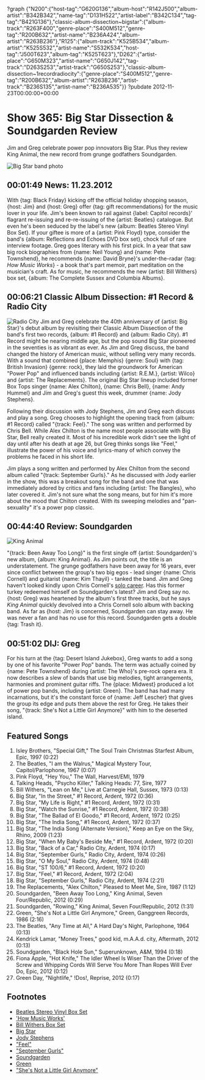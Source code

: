 ?graph {"N200":{"host-tag":"G620G136","album-host":"R142J500","album-artist":"B342B342","name-tag":"D131H522","artist-label":"B342C134","tag-tag":"B421G136"},"classic-album-dissection~bigstar":{"album-track":"R263F400","genre-place":"S400M512","genre-tag":"R200B632","artist-name":"B236A424","album-artist":"R263B236"},"R125":{"album-track":"K525B534","album-artist":"K525S532","artist-name":"S532K534","host-tag":"J500T623","album-tag":"K525T623"},"D262":{"artist-place":"G650M323","artist-name":"G650J142","tag-track":"D263S253","artist-track":"G650S253"},"classic-album-dissection~1recordradiocity":{"genre-place":"S400M512","genre-tag":"R200B632","album-artist":"R263B236","artist-track":"B236S135","artist-name":"B236A535"}}
?pubdate 2012-11-23T00:00:00+00:00

# Show 365: Big Star Dissection & Soundgarden Review
Jim and Greg celebrate power pop innovators Big Star. Plus they review King Animal, the new record from grunge godfathers Soundgarden.

![Big Star band photo](http://static.soundopinions.org/images/2009/bigstar.jpg)

## 00:01:49 News: 11.23.2012
With {tag: Black Friday} kicking off the official holiday shopping season, {host: Jim} and {host: Greg} offer {tag: gift recommendations} for the music lover in your life. Jim's been known to rail against {label: Capitol records}' flagrant re-issuing and re-re-issuing of the {artist: Beatles} catalogue. But even he's been seduced by the label's new {album: Beatles Stereo Vinyl Box Set}. If your giftee is more of a {artist: Pink Floyd} type, consider the band's {album: Reflections and Echoes DVD box set}, chock full of rare interview footage. Greg goes literary with his first pick. In a year that saw big rock biographies from {name: Neil Young} and {name: Pete Townshend}, he recommends {name: David Bryne}'s under-the-radar {tag: *How Music Works*} - a book that's part memoir, part meditation on the musician's craft. As for music, he recommends the new {artist: Bill Withers} box set, {album: The Complete Sussex and Columbia Albums}.

## 00:06:21 Classic Album Dissection: #1 Record & Radio City
![Radio City](https://is1-ssl.mzstatic.com/image/thumb/Music5/v4/21/70/16/217016b4-b9ef-d397-7cf1-ef651f2460f4/source/600x600bb.jpg "2351764/910745996")
Jim and Greg celebrate the 40th anniversary of {artist: Big Star}'s debut album by revisiting their Classic Album Dissection of the band's first two records, {album: #1 Record} and {album: Radio City}. #1 Record might be nearing middle age, but the pop sound Big Star pioneered in the seventies is as vibrant as ever. As Jim and Greg discuss, the band changed the history of American music, without selling very many records. With a sound that combined {place: Memphis} {genre: Soul} with {tag: British Invasion} {genre: rock}, they laid the groundwork for American "Power Pop" and influenced bands including {artist: R.E.M.}, {artist: Wilco} and {artist: The Replacements}. The original Big Star lineup included former Box Tops singer {name: Alex Chilton}, {name: Chris Bell}, {name: Andy Hummel} and Jim and Greg's guest this week, drummer {name: Jody Stephens}.

Following their discussion with Jody Stephens, Jim and Greg each discuss and play a song. Greg chooses to highlight the opening track from {album: #1 Record} called "{track: Feel}." The song was written and performed by Chris Bell. While Alex Chilton is the name most people associate with Big Star, Bell really created it. Most of his incredible work didn't see the light of day until after his death at age 26, but Greg thinks songs like "Feel," illustrate the power of his voice and lyrics-many of which convey the problems he faced in his short life.

Jim plays a song written and performed by Alex Chilton from the second album called "{track: September Gurls}." As he discussed with Jody earlier in the show, this was a breakout song for the band and one that was immediately adored by critics and fans including {artist: The Bangles}, who later covered it. Jim's not sure what the song means, but for him it's more about the mood that Chilton created. With its sweeping melodies and "pan-sexuality" it's a power pop classic.

## 00:44:40 Review: Soundgarden
![King Animal](http://is1.mzstatic.com/image/thumb/Music/v4/3d/bb/b6/3dbbb6a2-7896-7d2a-b54c-f74fb2988359/source/600x600bb.jpg "133036/565697062")

"{track: Been Away Too Long}" is the first single off {artist: Soundgarden}'s new album, {album: King Animal}. As Jim points out, the title is an understatement. The grunge godfathers have been away for 16 years, ever since conflict between the group's two big egos - lead singer {name: Chris Cornell} and guitarist {name: Kim Thayil} - tanked the band. Jim and Greg haven't looked kindly upon Chris Cornell's [solo
career](show/172/review/chriscornell). Has this former turkey redeemed himself on Soundgarden's latest? Jim and Greg say no. {host: Greg} was heartened by the album's first three tracks, but he says *King Animal* quickly devolved into a Chris Cornell solo album with backing band. As far as {host: Jim} is concerned, Soundgarden can stay away. He was never a fan and has no use for this record. Soundgarden gets a double {tag: Trash it}.

## 00:51:02 DIJ: Greg
For his turn at the {tag: Desert Island Jukebox}, Greg wants to add a song by one of his favorite "Power Pop" bands. The term was actually coined by {name: Pete Townshend} during {artist: The Who}'s pre-rock opera era. It now describes a slew of bands that use big melodies, tight arrangements, harmonies and prominent guitar riffs. The {place: Midwest} produced a lot of power pop bands, including {artist: Green}. The band has had many incarnations, but it's the constant force of {name: Jeff Lescher} that gives the group its edge and puts them above the rest for Greg. He takes their song, "{track: She's Not a Little Girl Anymore}" with him to the deserted island.

## Featured Songs
1. Isley Brothers, "Special Gift," The Soul Train Christmas Starfest Album, Epic, 1997 (0:22)
2. The Beatles, "I am the Walrus," Magical Mystery Tour, Capitol/Parlophone, 1967 (0:07)
3. Pink Floyd, "Hey You," The Wall, Harvest/EMI, 1979 
4. Talking Heads, "Psycho Killer," Talking Heads: 77, Sire, 1977
5. Bill Withers, "Lean on Me," Live at Carnegie Hall, Sussex, 1973 (0:13)
6. Big Star, "In the Street," #1 Record, Ardent, 1972 (0:36)
7. Big Star, "My Life is Right," #1 Record, Ardent, 1972 (0:31)
8. Big Star, "Watch the Sunrise," #1 Record, Ardent, 1972 (0:38)
9. Big Star, "The Ballad of El Goodo," #1 Record, Ardent, 1972 (0:25)
10. Big Star, "The India Song," #1 Record, Ardent, 1972 (0:37)
11. Big Star, "The India Song (Alternate Version)," Keep an Eye on the Sky, Rhino, 2009 (1:23)
12. Big Star, "When My Baby's Beside Me," #1 Record, Ardent, 1972 (0:20)
13. Big Star, "Back of a Car," Radio City, Ardent, 1974 (0:17)
14. Big Star, "September Gurls," Radio City, Ardent, 1974 (0:26)
15. Big Star, "O My Soul," Radio City, Ardent, 1974 (0:48)
16. Big Star, "ST 100/6," #1 Record, Ardent, 1972 (0:20)
17. Big Star, "Feel," #1 Record, Ardent, 1972 (2:04)
18. Big Star, "September Gurls," Radio City, Ardent, 1974 (2:21)
19. The Replacements, "Alex Chilton," Pleased to Meet Me, Sire, 1987 (1:12)
20. Soundgarden, "Been Away Too Long," King Animal, Seven Four/Republic, 2012 (0:29)
21. Soundgarden, "Rowing," King Animal, Seven Four/Republic, 2012 (1:31)
22. Green, "She's Not a Little Girl Anymore," Green, Ganggreen Records, 1986 (2:16)
23. The Beatles, "Any Time at All," A Hard Day's Night, Parlophone, 1964 (0:13)
24. Kendrick Lamar, "Money Trees," good kid, m.A.A.d. city, Aftermath, 2012 (0:13)
25. Soundgarden, "Black Hole Sun," Superunknown, A&M, 1994 (0:18)
26. Fiona Apple, "Hot Knife," The Idler Wheel Is Wiser Than the Driver of the Screw and Whipping Cords Will Serve You More Than Ropes Will Ever Do, Epic, 2012 (0:12)
28. Green Day, "Nightlife," !Dos!, Reprise, 2012 (0:17)

## Footnotes 
- [Beatles Stereo Vinyl Box Set](http://www.allmusic.com/blog/post/beatles-stereo-vinyl-box-set-giveaway/)
- ['How Music Works'](http://www.amazon.com/How-Music-Works-David-Byrne/dp/1936365537)
- [Bill Withers Box Set](http://www.amazon.com/Complete-Sussex-Columbia-Albums-Collection/dp/B008S80PCE)
- [Big Star](http://bigstarband.com/)
- [Jody Stephens](http://www.allmusic.com/artist/jody-stephens-mn0000114440)
- ["Feel"](https://www.youtube.com/watch?v=KHoJK7F-KSM)
- ["September Gurls"](https://www.youtube.com/watch?v=qAIuim4GXK0)
- [Soundgarden](http://soundgardenworld.com/)
- [Green](http://blogs.suntimes.com/music/2010/10/not_easy_being_green_chicago_b.html)
- ["She's Not a Little Girl Anymore"](https://www.youtube.com/watch?v=BrH87zE04Os)
